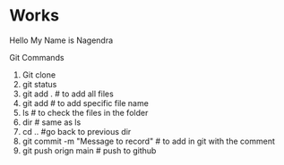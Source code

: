 # Works

Hello My Name is Nagendra

Git Commands

1. Git clone <Link>
2. git status
3. git add .  # to add all files
4. git add <file name> # to add specific file name
5. ls # to check the files in the folder
6. dir # same as ls
7. cd .. #go back to previous dir
8. git commit -m "Message to record" # to add in git with the comment
9. git push orign main # push to github 
